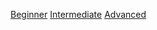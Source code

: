 [Beginner](https://github.com/megaganjotsingh/iOS-Interview-questions/blob/main/Swift/Beginner%20Interview.md)
[Intermediate](https://github.com/megaganjotsingh/iOS-Interview-questions/blob/main/Swift/2.%20Intermediate.md)
[Advanced](https://github.com/megaganjotsingh/iOS-Interview-questions/blob/main/Swift/3.%20Advanced.md)
